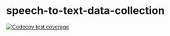 # speech-to-text-data-collection

[![Codecov test coverage](https://codecov.io/gh/rstudio/rmarkdown/branch/master/graph/badge.svg)](https://codecov.io/gh/rstudio/rmarkdown?branch=master)
